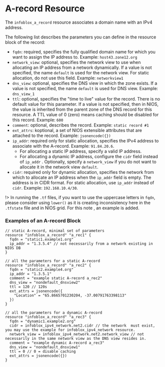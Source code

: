 # A-record Resource

The `infoblox_a_record` resource associates a domain name with an IPv4 address.

The following list describes the parameters you can define in the resource block of the record:

* `fqdn`: required, specifies the fully qualified domain name for which you want to assign the IP address to. Example: `host43.zone12.org`
* `network_view`: optional, specifies the network view to use when allocating an IP address from a network dynamically. If a value is not specified, the name `default` is used for the network view. For static allocation, do not use this field. Example: `networkview1`
* `dns_view`: optional, specifies the DNS view in which the zone exists. If a value is not specified, the name `default` is used for DNS view. Example: `dns_view_1`
* `ttl`: optional, specifies the "time to live" value for the record. There is no default value for this parameter. If a value is not specified, then in NIOS, the value is inherited from the parent zone of the DNS record for this resource. A TTL value of 0 (zero) means caching should be disabled for this record. Example: `600`
* `comment`: optional, describes the record. Example: `static record #1`
* `ext_attrs`: koptional, a set of NIOS extensible attributes that are attached to the record. Example: `jsonencode({})`
* `ip_addr`: required only for static allocation, specifies the IPv4 address to associate with the A-record. Example: `91.84.20.6`.
    * For allocating a static IP address, specify a valid IP address.
    * For allocating a dynamic IP address, configure the `cidr` field instead of `ip_addr` . Optionally, specify a `network_view` if you do not want to allocate it in the network view `default`.
* `cidr`: required only for dynamic allocation, specifies the network from which to allocate an IP address when the `ip_addr` field is empty. The address is in CIDR format. For static allocation, use `ip_addr` instead of `cidr`. Example: `192.168.10.4/30`.

!> In running the `.tf` files, if you want to use the uppercase letters in `fqdn`, please consider using `lower()`
as it is creating inconsistency here in the `.tfstate` file and in NIOS grid. For this note , an example is added.

### Examples of an A-record Block

```hcl
// static A-record, minimal set of parameters
resource "infoblox_a_record" "a_rec1" {
  fqdn = "static1.example1.org"
  ip_addr = "1.3.5.4" // not necessarily from a network existing in NIOS DB
}

// all the parameters for a static A-record
resource "infoblox_a_record" "a_rec2" {
  fqdn = "static2.example4.org"
  ip_addr = "1.3.5.1"
  comment = "example static A-record a_rec2"
  dns_view = "nondefault_dnsview2"
  ttl = 120 // 120s
  ext_attrs = jsonencode({
    "Location" = "65.8665701230204, -37.00791763398113"
  })
}

// all the parameters for a dynamic A-record
resource "infoblox_a_record" "a_rec3" {
  fqdn = "dynamic1.example2.org"
  cidr = infoblox_ipv4_network.net2.cidr // the network  must exist, you may use the example for infoblox_ipv4_network resource.
  network_view = infoblox_ipv4_network.net2.network_view // not necessarily in the same network view as the DNS view resides in.
  comment = "example dynamic A-record a_rec3"
  dns_view = "nondefault_dnsview1"
  ttl = 0 // 0 = disable caching
  ext_attrs = jsonencode({})
}
```
